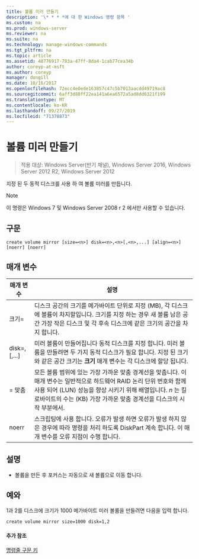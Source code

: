 ```yaml
---
title: 볼륨 미러 만들기
description: '\* * * *에 대 한 Windows 명령 항목 '
ms.custom: na
ms.prod: windows-server
ms.reviewer: na
ms.suite: na
ms.technology: manage-windows-commands
ms.tgt_pltfrm: na
ms.topic: article
ms.assetid: 48776917-783a-47ff-8da4-1cab77cea34b
author: coreyp-at-msft
ms.author: coreyp
manager: dongill
ms.date: 10/16/2017
ms.openlocfilehash: 72ecc4e0ede163857c47c5b7013aacdd49719ac8
ms.sourcegitcommit: 6aff3d88ff22ea141a6ea6572a5ad8dd6321f199
ms.translationtype: MT
ms.contentlocale: ko-KR
ms.lasthandoff: 09/27/2019
ms.locfileid: "71378873"
---
```

# <a name="create-volume-mirror"></a>볼륨 미러 만들기

>적용 대상: Windows Server(반기 채널), Windows Server 2016, Windows Server 2012 R2, Windows Server 2012

지정 된 두 동적 디스크를 사용 하 여 볼륨 미러를 만듭니다.  
  
> [!NOTE]  
> 이 명령은 Windows 7 및 Windows Server 2008 r 2 에서만 사용할 수 있습니다.  
  
  
  
## <a name="syntax"></a>구문  
  
```  
create volume mirror [size=<n>] disk=<n>,<n>[,<n>,...] [align=<n>] [noerr] [noerr]  
```  
  
## <a name="parameters"></a>매개 변수  
  
|         매개 변수         |                                                                                                                                     설명                                                                                                                                     |
|---------------------------|-------------------------------------------------------------------------------------------------------------------------------------------------------------------------------------------------------------------------------------------------------------------------------------|
|         크기\=<n>         |                 디스크 공간의 크기를 메가바이트 단위로 지정 \(MB\), 각 디스크에 볼륨이 차지할입니다. 크기를 지정 하는 경우 새 볼륨 남은 공간 가장 작은 디스크 및 각 후속 디스크에 같은 크기의 공간을 차지 합니다.                 |
| disk\=<n>,<n>\[<n>,...\] |                       미러 볼륨이 만들어집니다 동적 디스크를 지정 합니다. 미러 볼륨을 만들려면 두 가지 동적 디스크가 필요 합니다. 지정 된 크기와 같은 공간 크기는 **크기** 매개 변수는 각 디스크에 할당 됩니다.                        |
|        \=<n> 맞춤         | 모든 볼륨 범위에 있는 가장 가까운 맞춤 경계선을 맞춥니다. 이 매개 변수는 일반적으로 하드웨어 RAID 논리 단위 번호와 함께 사용 되어 \(LUN\) 성능을 향상 시키기 위해 배열입니다. *n* 는 킬로바이트의 수는 \(KB\) 가장 가까운 맞춤 경계선을 디스크의 시작 부분에서. |
|           noerr           |                                        스크립팅에 사용 합니다. 오류가 발생 하면 오류가 발생 하지 않은 경우에 따라 명령을 처리 하도록 DiskPart 계속 합니다. 이 매개 변수를 오류 지점이 수행 합니다.                                         |
  
## <a name="remarks"></a>설명  
  
-   볼륨을 만든 후 포커스는 자동으로 새 볼륨으로 이동 합니다.  
  
## <a name="BKMK_examples"></a>예와  
1과 2를 디스크에 크기가 1000 메가바이트 미러 볼륨을 만들려면 다음을 입력 합니다.  
  
```  
create volume mirror size=1000 disk=1,2  
```  
  
#### <a name="additional-references"></a>추가 참조  
[명령줄 구문 키](command-line-syntax-key.md)  
  

  


